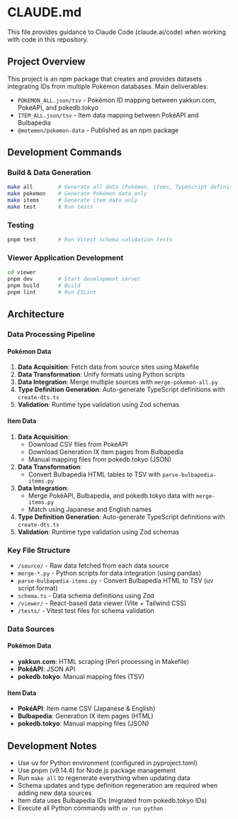 # CLAUDE.md

This file provides guidance to Claude Code (claude.ai/code) when working with code in this repository.

## Project Overview

This project is an npm package that creates and provides datasets integrating IDs from multiple Pokémon databases. Main deliverables:
- `POKEMON_ALL.json/tsv` - Pokémon ID mapping between yakkun.com, PokéAPI, and pokedb.tokyo
- `ITEM_ALL.json/tsv` - Item data mapping between PokéAPI and Bulbapedia
- `@motemen/pokemon-data` - Published as an npm package

## Development Commands

### Build & Data Generation
```bash
make all        # Generate all data (Pokémon, items, TypeScript definitions)
make pokemon    # Generate Pokémon data only
make items      # Generate item data only
make test       # Run tests
```

### Testing
```bash
pnpm test       # Run Vitest schema validation tests
```

### Viewer Application Development
```bash
cd viewer
pnpm dev        # Start development server
pnpm build      # Build
pnpm lint       # Run ESLint
```

## Architecture

### Data Processing Pipeline

#### Pokémon Data
1. **Data Acquisition**: Fetch data from source sites using Makefile
2. **Data Transformation**: Unify formats using Python scripts
3. **Data Integration**: Merge multiple sources with `merge-pokemon-all.py`
4. **Type Definition Generation**: Auto-generate TypeScript definitions with `create-dts.ts`
5. **Validation**: Runtime type validation using Zod schemas

#### Item Data
1. **Data Acquisition**:
   - Download CSV files from PokéAPI
   - Download Generation IX item pages from Bulbapedia
   - Manual mapping files from pokedb.tokyo (JSON)
2. **Data Transformation**:
   - Convert Bulbapedia HTML tables to TSV with `parse-bulbapedia-items.py`
3. **Data Integration**:
   - Merge PokéAPI, Bulbapedia, and pokedb.tokyo data with `merge-items.py`
   - Match using Japanese and English names
4. **Type Definition Generation**: Auto-generate TypeScript definitions with `create-dts.ts`
5. **Validation**: Runtime type validation using Zod schemas

### Key File Structure
- `/source/` - Raw data fetched from each data source
- `merge-*.py` - Python scripts for data integration (using pandas)
- `parse-bulbapedia-items.py` - Convert Bulbapedia HTML to TSV (uv script format)
- `schema.ts` - Data schema definitions using Zod
- `/viewer/` - React-based data viewer (Vite + Tailwind CSS)
- `/tests/` - Vitest test files for schema validation

### Data Sources

#### Pokémon Data
- **yakkun.com**: HTML scraping (Perl processing in Makefile)
- **PokéAPI**: JSON API
- **pokedb.tokyo**: Manual mapping files (TSV)

#### Item Data
- **PokéAPI**: Item name CSV (Japanese & English)
- **Bulbapedia**: Generation IX item pages (HTML)
- **pokedb.tokyo**: Manual mapping files (JSON)

## Development Notes

- Use uv for Python environment (configured in pyproject.toml)
- Use pnpm (v9.14.4) for Node.js package management
- Run `make all` to regenerate everything when updating data
- Schema updates and type definition regeneration are required when adding new data sources
- Item data uses Bulbapedia IDs (migrated from pokedb.tokyo IDs)
- Execute all Python commands with `uv run python`